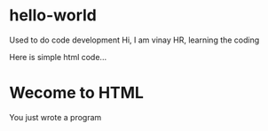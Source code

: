 # hello-world
Used to do code development
Hi, I am vinay HR, learning the coding
 
Here is simple html code...
<!DOCTYPE html>
<html>
  <head>
    <title>Hello world page</title>
  </head>
  <body>
    <h1>Wecome to HTML</h1>
    <p>You just wrote a program</p>
  </body>
</html>
